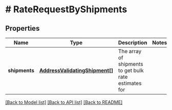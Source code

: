 # # RateRequestByShipments

## Properties

Name | Type | Description | Notes
------------ | ------------- | ------------- | -------------
**shipments** | [**AddressValidatingShipment[]**](AddressValidatingShipment.md) | The array of shipments to get bulk rate estimates for |

[[Back to Model list]](../../README.md#models) [[Back to API list]](../../README.md#endpoints) [[Back to README]](../../README.md)
